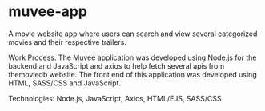 # muvee-app
A movie website app where users can search and view several categorized movies and their respective trailers.

Work Process:
The Muvee application was developed using Node.js for the backend and JavaScript and axios to help fetch several apis from themoviedb website. The front end of this application was developed using HTML, SASS/CSS and JavaScript.

Technologies:
Node.js, JavaScript, Axios, HTML/EJS, SASS/CSS
